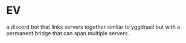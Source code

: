 # EV
a discord bot that links servers together similar to yggdrasil but with a permanent bridge that can span multiple servers.
